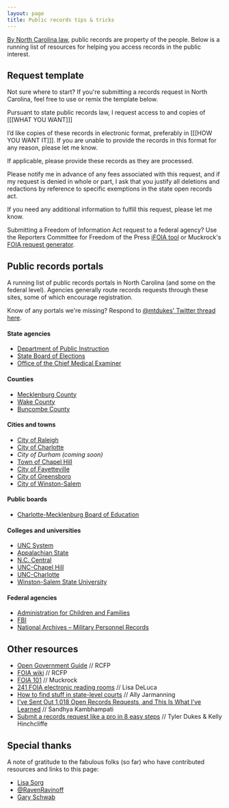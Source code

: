 ```yaml
---
layout: page
title: Public records tips & tricks
---
```


[By North Carolina law](https://www.ncleg.net/enactedlegislation/statutes/html/bychapter/chapter_132.html), public records are property of the people. Below is a running list of resources for helping you access records in the public interest.

## Request template

Not sure where to start? If you're submitting a records request in North Carolina, feel free to use or remix the template below.

<div class="alert alert-secondary">
	<p>Pursuant to state public records law, I request access to and copies of [[[WHAT YOU WANT]]]</p>
	<p>I’d like copies of these records in electronic format, preferably in [[[HOW YOU WANT IT]]]. If you are unable to provide the records in this format for any reason, please let me know.</p>
	<p>If applicable, please provide these records as they are processed.</p>
	<p>Please notify me in advance of any fees associated with this request, and if my request is denied in whole or part, I ask that you justify all deletions and redactions by reference to specific exemptions in the state open records act.</p>
	<p>If you need any additional information to fulfill this request, please let me know.</p>
</div>

Submitting a Freedom of Information Act request to a federal agency? Use the Reporters Committee for Freedom of the Press [iFOIA tool](https://www.ifoia.org/) or Muckrock's [FOIA request generator](https://www.muckrock.com/foi/create/).


## <a name="portals"></a>Public records portals

A running list of public records portals in North Carolina (and some on the federal level). Agencies generally route records requests through these sites, some of which encourage registration.

Know of any portals we're missing? Respond to [@mtdukes' Twitter thread here](https://twitter.com/mtdukes/status/1491181364477112322).

#### State agencies

* [Department of Public Instruction](https://docs.google.com/forms/d/e/1FAIpQLSclz_6zGDUZGoV_67Z3lwfoeopo3dhV_cnolDx7hYcw1Gd09A/viewform)
* [State Board of Elections](https://ncsbe-nc.nextrequest.com/)
* [Office of the Chief Medical Examiner](https://www.ocme.dhhs.nc.gov/docrequest.asp)

#### Counties

* [Mecklenburg County](https://mkbgcoeddprr.exterro.net/prr/prrportal.htm)
* [Wake County](https://wakecounty.nextrequest.com/)
* [Buncombe County](https://www.buncombecounty.org/governing/depts/communications/default.aspx)

#### Cities and towns

* [City of Raleigh](https://raleighnc.gov/form/public-records-request)
* [City of Charlotte](https://charlottenc.seamlessdocs.com/f/RequestRecords)
* _City of Durham (coming soon)_
* [Town of Chapel Hill](https://www.townofchapelhill.org/government/departments-services/communications-and-public-affairs/supporting-quality-governance/maintaining-public-records/public-records-request)
* [City of Fayetteville](https://fayettevillenc.nextrequest.com/)
* [City of Greensboro](https://www.greensboro-nc.gov/government/public-records-requests)
* [City of Winston-Salem](https://www.cityofws.org/FormCenter/Fire-Department-7/FOIA-Request-172)

#### Public boards

* [Charlotte-Mecklenburg Board of Education](https://cmsk12.nextrequest.com/)

#### Colleges and universities

* [UNC System](https://publicrecords.northcarolina.edu/)
* [Appalachian State](https://appstate.nextrequest.com/)
* [N.C. Central](https://nccu.nextrequest.com/)
* [UNC-Chapel Hill](https://unc.nextrequest.com/)
* [UNC-Charlotte](https://unccharlotte.nextrequest.com/)
* [Winston-Salem State University](https://www.wssu.edu/public-records/show-records.aspx)

#### Federal agencies

* [Administration for Children and Families](https://pal.acf.hhs.gov/)
* [FBI](https://efoia.fbi.gov/#home)
* [National Archives – Military Personnel Records](https://www.archives.gov/veterans/military-service-records/standard-form-180.html)

## Other resources

* [Open Government Guide](https://www.rcfp.org/open-government-guide/) // RCFP
* [FOIA wiki](https://foia.wiki/wiki/Main_Page) // RCFP
* [FOIA 101](https://www.muckrock.com/project/foia-101-tips-and-tricks-to-make-you-a-transparency-master-234/) // Muckrock
* [241 FOIA electronic reading rooms](https://docs.google.com/spreadsheets/d/1EzZ9qNk8NLqdr5mFRCRTH6tD0MAeq7bUQKH_c1DNcng/edit#gid=0) // Lisa DeLuca
* [How to find stuff in state-level courts](https://docs.google.com/document/d/1DHHv7GS6mycat97RTzlZDkokPZcm3QpoJgQ0W_QqaiY/edit) // Ally Jarmanning
* [I’ve Sent Out 1,018 Open Records Requests, and This Is What I’ve Learned](https://www.propublica.org/article/open-records-requests-illinois-foia-lessons) // Sandhya Kambhampati
* [Submit a records request like a pro in 8 easy steps](https://www.wral.com/submit-a-records-request-like-a-pro-in-8-easy-steps/17397199/) // Tyler Dukes & Kelly Hinchcliffe

## Special thanks

A note of gratitude to the fabulous folks (so far) who have contributed resources and links to this page:

* [Lisa Sorg](https://twitter.com/lisasorg)
* [@RavenRavinoff](https://twitter.com/RavenRavinoff)
* [Gary Schwab](https://twitter.com/garyschwab)